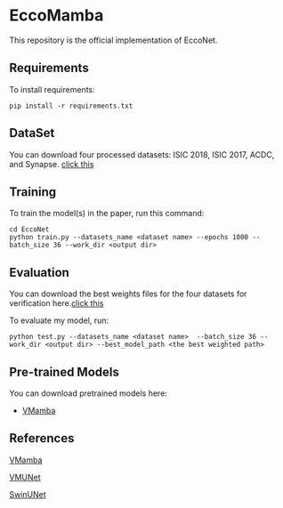 
# EccoMamba

This repository is the official implementation of EccoNet. 

## Requirements

To install requirements:

```setup
pip install -r requirements.txt
```
## DataSet
You can download four processed datasets: ISIC 2018, ISIC 2017, ACDC, and Synapse. [click this]([https://zenodo.org/records/14626096](https://zenodo.org/records/16451011))

## Training

To train the model(s) in the paper, run this command:

```train
cd EccoNet
python train.py --datasets_name <dataset name> --epochs 1000 --batch_size 36 --work_dir <output dir>
```


## Evaluation

You can download the best weights files for the four datasets for verification here.[click this]([https://zenodo.org/records/14626096](https://zenodo.org/records/16451011))

To evaluate my model, run:
```eval
python test.py --datasets_name <dataset name>  --batch_size 36 --work_dir <output dir> --best_model_path <the best weighted path>
```


## Pre-trained Models

You can download pretrained models here:

- [VMamba](https://github.com/MzeroMiko/VMamba) 





## References
[VMamba](https://github.com/MzeroMiko/VMamba)

[VMUNet](https://github.com/JCruan519/VM-UNet?tab=readme-ov-file)

[SwinUNet](https://github.com/HuCaoFighting/Swin-Unet?tab=readme-ov-file)


